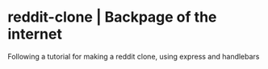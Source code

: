 # reddit-clone | Backpage of the internet

Following a tutorial for making a reddit clone, using express and handlebars
